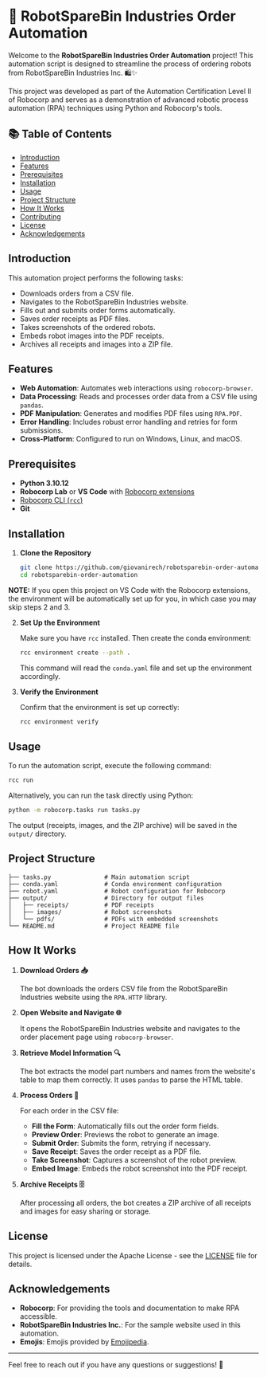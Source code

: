 # 🤖 RobotSpareBin Industries Order Automation

Welcome to the **RobotSpareBin Industries Order Automation** project! This automation script is designed to streamline the process of ordering robots from RobotSpareBin Industries Inc. 🛍️✨

This project was developed as part of the Automation Certification Level II of Robocorp and serves as a demonstration of advanced robotic process automation (RPA) techniques using Python and Robocorp's tools.

## 📚 Table of Contents

- [Introduction](#introduction)
- [Features](#features)
- [Prerequisites](#prerequisites)
- [Installation](#installation)
- [Usage](#usage)
- [Project Structure](#project-structure)
- [How It Works](#how-it-works)
- [Contributing](#contributing)
- [License](#license)
- [Acknowledgements](#acknowledgements)

## Introduction

This automation project performs the following tasks:

- Downloads orders from a CSV file.
- Navigates to the RobotSpareBin Industries website.
- Fills out and submits order forms automatically.
- Saves order receipts as PDF files.
- Takes screenshots of the ordered robots.
- Embeds robot images into the PDF receipts.
- Archives all receipts and images into a ZIP file.

## Features

- **Web Automation**: Automates web interactions using `robocorp-browser`.
- **Data Processing**: Reads and processes order data from a CSV file using `pandas`.
- **PDF Manipulation**: Generates and modifies PDF files using `RPA.PDF`.
- **Error Handling**: Includes robust error handling and retries for form submissions.
- **Cross-Platform**: Configured to run on Windows, Linux, and macOS.

## Prerequisites

- **Python 3.10.12**
- **Robocorp Lab** or **VS Code** with [Robocorp extensions](https://sema4.ai/docs/automation/visual-studio-code)
- [Robocorp CLI (`rcc`)](https://sema4.ai/docs/automation/rcc/overview)
- **Git**

## Installation

1. **Clone the Repository**

   ```bash
   git clone https://github.com/giovanirech/robotsparebin-order-automation.git
   cd robotsparebin-order-automation
   ```

**NOTE:** If you open this project on VS Code with the Robocorp extensions, the environment will be automatically set up for you, in which case you may skip steps 2 and 3.

2. **Set Up the Environment**

   Make sure you have `rcc` installed. Then create the conda environment:

   ```bash
   rcc environment create --path .
   ```

   This command will read the `conda.yaml` file and set up the environment accordingly.

3. **Verify the Environment**

   Confirm that the environment is set up correctly:

   ```bash
   rcc environment verify
   ```

## Usage

To run the automation script, execute the following command:

```bash
rcc run
```

Alternatively, you can run the task directly using Python:

```bash
python -m robocorp.tasks run tasks.py
```

The output (receipts, images, and the ZIP archive) will be saved in the `output/` directory.

## Project Structure

```
├── tasks.py               # Main automation script
├── conda.yaml             # Conda environment configuration
├── robot.yaml             # Robot configuration for Robocorp
├── output/                # Directory for output files
│   ├── receipts/          # PDF receipts
│   ├── images/            # Robot screenshots
│   └── pdfs/              # PDFs with embedded screenshots
└── README.md              # Project README file
```

## How It Works

1. **Download Orders 📥**

   The bot downloads the orders CSV file from the RobotSpareBin Industries website using the `RPA.HTTP` library.

2. **Open Website and Navigate 🌐**

   It opens the RobotSpareBin Industries website and navigates to the order placement page using `robocorp-browser`.

3. **Retrieve Model Information 🔍**

   The bot extracts the model part numbers and names from the website's table to map them correctly. It uses `pandas` to parse the HTML table.

4. **Process Orders 📝**

   For each order in the CSV file:

   - **Fill the Form**: Automatically fills out the order form fields.
   - **Preview Order**: Previews the robot to generate an image.
   - **Submit Order**: Submits the form, retrying if necessary.
   - **Save Receipt**: Saves the order receipt as a PDF file.
   - **Take Screenshot**: Captures a screenshot of the robot preview.
   - **Embed Image**: Embeds the robot screenshot into the PDF receipt.

5. **Archive Receipts 🗄️**

   After processing all orders, the bot creates a ZIP archive of all receipts and images for easy sharing or storage.


## License

This project is licensed under the Apache License - see the [LICENSE](LICENSE) file for details.

## Acknowledgements

- **Robocorp**: For providing the tools and documentation to make RPA accessible.
- **RobotSpareBin Industries Inc.**: For the sample website used in this automation.
- **Emojis**: Emojis provided by [Emojipedia](https://emojipedia.org/).

---

Feel free to reach out if you have any questions or suggestions! 🚀